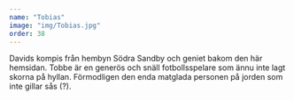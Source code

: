 ```yaml
---
name: "Tobias"
image: "img/Tobias.jpg"
order: 38
---
```

Davids kompis från hembyn Södra Sandby och geniet bakom den här hemsidan. Tobbe är en generös och snäll fotbollsspelare som ännu inte lagt skorna på hyllan.  Förmodligen den enda matglada personen på jorden som inte gillar sås (?).
